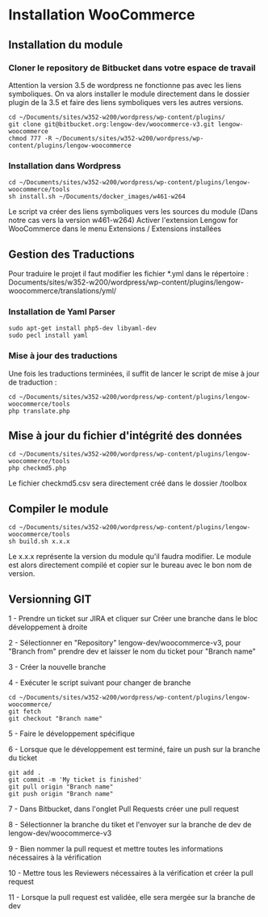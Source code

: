 # Installation WooCommerce #

## Installation du module ##

### Cloner le repository de Bitbucket dans votre espace de travail ###

Attention la version 3.5 de wordpress ne fonctionne pas avec les liens symboliques.
On va alors installer le module directement dans le dossier plugin de la 3.5 et faire des liens symboliques vers les autres versions.

    cd ~/Documents/sites/w352-w200/wordpress/wp-content/plugins/
    git clone git@bitbucket.org:lengow-dev/woocommerce-v3.git lengow-woocommerce
    chmod 777 -R ~/Documents/sites/w352-w200/wordpress/wp-content/plugins/lengow-woocommerce

### Installation dans Wordpress ###

    cd ~/Documents/sites/w352-w200/wordpress/wp-content/plugins/lengow-woocommerce/tools
    sh install.sh ~/Documents/docker_images/w461-w264

Le script va créer des liens symboliques vers les sources du module (Dans notre cas vers la version w461-w264)
Activer l'extension Lengow for WooCommerce dans le menu Extensions / Extensions installées

## Gestion des Traductions ##

Pour traduire le projet il faut modifier les fichier *.yml dans le répertoire : Documents/sites/w352-w200/wordpress/wp-content/plugins/lengow-woocommerce/translations/yml/

### Installation de Yaml Parser ###

    sudo apt-get install php5-dev libyaml-dev
    sudo pecl install yaml

### Mise à jour des traductions ###

Une fois les traductions terminées, il suffit de lancer le script de mise à jour de traduction :

    cd ~/Documents/sites/w352-w200/wordpress/wp-content/plugins/lengow-woocommerce/tools
    php translate.php

## Mise à jour du fichier d'intégrité des données ##

    cd ~/Documents/sites/w352-w200/wordpress/wp-content/plugins/lengow-woocommerce/tools
    php checkmd5.php

Le fichier checkmd5.csv sera directement créé dans le dossier /toolbox

## Compiler le module ##

    cd ~/Documents/sites/w352-w200/wordpress/wp-content/plugins/lengow-woocommerce/tools
    sh build.sh x.x.x

Le x.x.x représente la version du module qu'il faudra modifier.
Le module est alors directement compilé et copier sur le bureau avec le bon nom de version.

## Versionning GIT ##

1 - Prendre un ticket sur JIRA et cliquer sur Créer une branche dans le bloc développement à droite

2 - Sélectionner en "Repository" lengow-dev/woocommerce-v3, pour "Branch from" prendre dev et laisser le nom du ticket pour "Branch name"

3 - Créer la nouvelle branche

4 - Exécuter le script suivant pour changer de branche 

    cd ~/Documents/sites/w352-w200/wordpress/wp-content/plugins/lengow-woocommerce/
    git fetch
    git checkout "Branch name"

5 - Faire le développement spécifique

6 - Lorsque que le développement est terminé, faire un push sur la branche du ticket

    git add .
    git commit -m 'My ticket is finished'
    git pull origin "Branch name"
    git push origin "Branch name"

7 - Dans Bitbucket, dans l'onglet Pull Requests créer une pull request

8 - Sélectionner la branche du tiket et l'envoyer sur la branche de dev de lengow-dev/woocommerce-v3

9 - Bien nommer la pull request et mettre toutes les informations nécessaires à la vérification

10 - Mettre tous les Reviewers nécessaires à la vérification et créer la pull request

11 - Lorsque la pull request est validée, elle sera mergée sur la branche de dev
